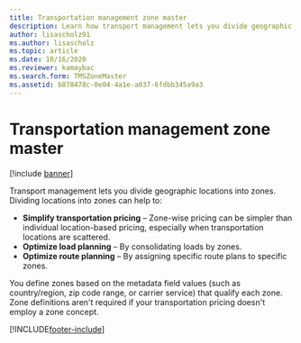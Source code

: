 ```yaml
---
title: Transportation management zone master
description: Learn how transport management lets you divide geographic locations into zones, including definitions for various pricing modules.
author: lisascholz91
ms.author: lisascholz
ms.topic: article
ms.date: 10/16/2020
ms.reviewer: kamaybac
ms.search.form: TMSZoneMaster
ms.assetid: b878478c-0e04-4a1e-a037-6fdbb345a9a3
---
```


# Transportation management zone master

[!include [banner](../includes/banner.md)]

Transport management lets you divide geographic locations into zones. Dividing locations into zones can help to:

- **Simplify transportation pricing** – Zone-wise pricing can be simpler than individual location-based pricing, especially when transportation locations are scattered.
- **Optimize load planning** – By consolidating loads by zones.
- **Optimize route planning** – By assigning specific route plans to specific zones.

You define zones based on the metadata field values (such as country/region, zip code range, or carrier service) that qualify each zone. Zone definitions aren't required if your transportation pricing doesn't employ a zone concept.


[!INCLUDE[footer-include](../../includes/footer-banner.md)]
